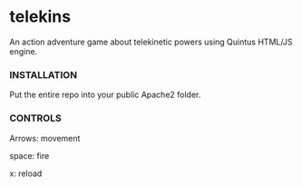 telekins
========

An action adventure game about telekinetic powers using Quintus HTML/JS engine.

### INSTALLATION
Put the entire repo into your public Apache2 folder.

### CONTROLS
Arrows: movement

space: fire

x: reload

